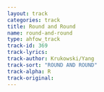 ```yaml
---
layout: track
categories: track
title: Round and Round
name: round-and-round
type: ahfow_track
track-id: 369
track-lyrics: 
track-author: Krukowski/Yang
track-sort: "ROUND AND ROUND"
track-alpha: R
track-original: 
---
```

